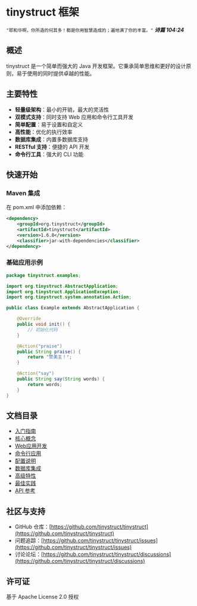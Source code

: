 # tinystruct 框架

`"耶和华啊，你所造的何其多！都是你用智慧造成的；遍地满了你的丰富。"`
***诗篇 104:24***

## 概述

tinystruct 是一个简单而强大的 Java 开发框架。它秉承简单思维和更好的设计原则，易于使用的同时提供卓越的性能。

## 主要特性

- **轻量级架构**：最小的开销，最大的灵活性
- **双模式支持**：同时支持 Web 应用和命令行工具开发
- **简单配置**：易于设置和自定义
- **高性能**：优化的执行效率
- **数据库集成**：内置多数据库支持
- **RESTful 支持**：便捷的 API 开发
- **命令行工具**：强大的 CLI 功能

## 快速开始

### Maven 集成

在 pom.xml 中添加依赖：

```xml
<dependency>
    <groupId>org.tinystruct</groupId>
    <artifactId>tinystruct</artifactId>
    <version>1.6.8</version>
    <classifier>jar-with-dependencies</classifier>
</dependency>
```

### 基础应用示例

```java
package tinystruct.examples;

import org.tinystruct.AbstractApplication;
import org.tinystruct.ApplicationException;
import org.tinystruct.system.annotation.Action;

public class Example extends AbstractApplication {

    @Override
    public void init() {
        // 初始化代码
    }

    @Action("praise")
    public String praise() {
        return "赞美主！";
    }

    @Action("say")
    public String say(String words) {
        return words;
    }
}
```

## 文档目录

- [入门指南](getting-started.md)
- [核心概念](core-concepts.md)
- [Web应用开发](web-applications.md)
- [命令行应用](cli-applications.md)
- [配置说明](configuration.md)
- [数据库集成](database.md)
- [高级特性](advanced-features.md)
- [最佳实践](best-practices.md)
- [API 参考](api/README.md)

## 社区与支持

- GitHub 仓库：[https://github.com/tinystruct/tinystruct](https://github.com/tinystruct/tinystruct)
- 问题追踪：[https://github.com/tinystruct/tinystruct/issues](https://github.com/tinystruct/tinystruct/issues)
- 讨论论坛：[https://github.com/tinystruct/tinystruct/discussions](https://github.com/tinystruct/tinystruct/discussions)

## 许可证

基于 Apache License 2.0 授权